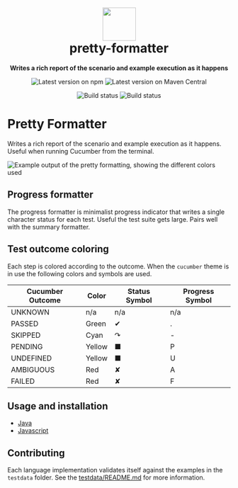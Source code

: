 <h1 align="center">
  <img alt="" width="75" src="https://github.com/cucumber.png"/>
  <br>
  pretty-formatter
</h1>
<p align="center">
  <b>Writes a rich report of the scenario and example execution as it happens</b>
</p>

<p align="center">
  <a href="https://www.npmjs.com/package/@cucumber/pretty-formatter" style="text-decoration: none"><img src="https://img.shields.io/npm/v/@cucumber/pretty-formatter?style=flat&color=dark-green" alt="Latest version on npm"></a>
  <a href="https://search.maven.org/search?q=g:io.cucumber%20AND%20a:pretty-formatter" style="text-decoration: none"><img src="https://img.shields.io/maven-central/v/io.cucumber/pretty-formatter.svg?label=Maven%20Central" alt="Latest version on Maven Central"></a>
</p>

<p align="center">
  <a href="https://github.com/cucumber/pretty-formatter/actions" style="text-decoration: none"><img src="https://github.com/cucumber/pretty-formatter/actions/workflows/test-javascript.yaml/badge.svg" alt="Build status"></a>
  <a href="https://github.com/cucumber/pretty-formatter/actions" style="text-decoration: none"><img src="https://github.com/cucumber/pretty-formatter/actions/workflows/test-java.yml/badge.svg" alt="Build status"></a>
</p>


Pretty Formatter
================

Writes a rich report of the scenario and example execution as it happens. Useful when running Cucumber from the terminal.

![Example output of the pretty formatting, showing the different colors used](https://github.com/user-attachments/assets/feed2857-b8cb-4663-9a5a-57044cfa5356)

## Progress formatter

The progress formatter is minimalist progress indicator that writes a single character status for each test. Useful the test suite gets large. Pairs well with the summary formatter.

## Test outcome coloring

Each step is colored according to the outcome. When the `cucumber` theme is in
use the following colors and symbols are used.

| Cucumber Outcome | Color  | Status Symbol | Progress Symbol |
|------------------|--------|---------------|-----------------|
| UNKNOWN          | n/a    | n/a           | n/a             |
| PASSED           | Green  | ✔             | .               |
| SKIPPED          | Cyan   | ↷             | -               |
| PENDING          | Yellow | ■             | P               |
| UNDEFINED        | Yellow | ■             | U               |
| AMBIGUOUS        | Red    | ✘             | A               |
| FAILED           | Red    | ✘             | F               |

## Usage and installation

* [Java](./java/README.md)
* [Javascript](./javascript/README.md)

## Contributing

Each language implementation validates itself against the examples in the
`testdata` folder. See the [testdata/README.md](testdata/README.md) for more
information.
